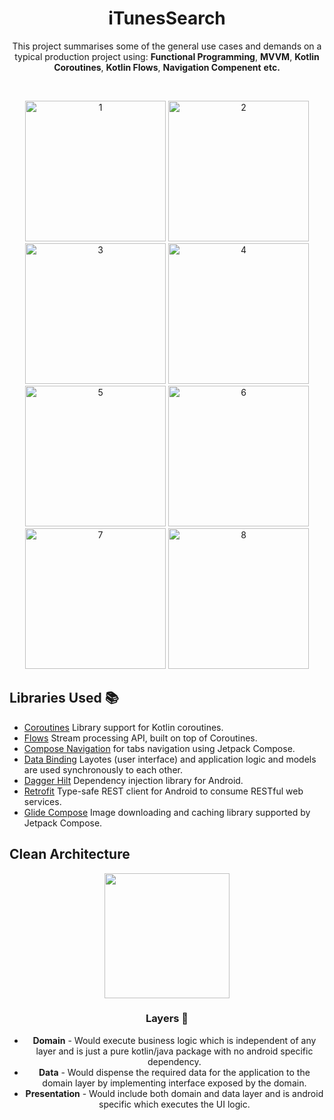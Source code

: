 <h1 align="center">iTunesSearch</h1>

<p align="center">
This project summarises some of the general use cases and demands on a typical production project using: <b>Functional Programming</b>, <b>MVVM</b>, <b>Kotlin Coroutines</b>, <b>Kotlin Flows</b>, <b>Navigation Compenent</b> <b>etc.</b>
</p>
</br>

<p align="center">
<img alt="1" src="https://user-images.githubusercontent.com/18207490/168911876-64fbdba8-841d-4002-be82-69f9daa620ce.png" height="225">
<img alt="2" src="https://user-images.githubusercontent.com/18207490/168911855-31b02aa3-25c5-444b-aa25-b53cf7ce5654.png" height="225">
<img alt="3" src="https://user-images.githubusercontent.com/18207490/168911859-3558d7a5-372d-41e8-bd73-163905ec1025.png" height="225">
<img alt="4" src="https://user-images.githubusercontent.com/18207490/168911835-15afc2c4-5b5f-4b37-9493-d14ecb446b81.png" height="225">
<img alt="5" src="https://user-images.githubusercontent.com/18207490/168911850-a2fb4943-6623-4db0-af64-24f61a227968.png" height="225">
<img alt="6" src="https://user-images.githubusercontent.com/18207490/168911862-62d834af-3142-4ab7-9dc5-cc0b986c9278.png" height="225">
<img alt="7" src="https://user-images.githubusercontent.com/18207490/168911865-8bf16a17-e2f3-4c44-a46f-f94e5bafe658.png" height="225">
<img alt="8" src="https://user-images.githubusercontent.com/18207490/168911871-00e4dd29-2bb5-490b-998b-926fb5d56c8a.png" height="225"> 
</p>

## Libraries Used :books:
* [Coroutines][0] Library support for Kotlin coroutines.
* [Flows][1] Stream processing API, built on top of Coroutines.
* [Compose Navigation][2] for tabs navigation using Jetpack Compose.
* [Data Binding][3] Layotes (user interface) and application logic and models are used synchronously to each other.
* [Dagger Hilt][4] Dependency injection library for Android.
* [Retrofit][5] Type-safe REST client for Android to consume RESTful web services.
* [Glide Compose][6] Image downloading and caching library supported by Jetpack Compose.


[0]:  https://developer.android.com/kotlin/coroutines
[1]:  https://developer.android.com/kotlin/flow
[2]:  https://developer.android.com/jetpack/compose/navigation
[3]:  https://developer.android.com/topic/libraries/data-binding
[4]:  https://developer.android.com/training/dependency-injection/hilt-android
[5]:  https://square.github.io/retrofit
[6]:  https://github.com/bumptech/glide

## Clean Architecture

<center><img width="200" height="200" src="https://koenig-media.raywenderlich.com/uploads/2019/06/Android-Clean-Architecture.png">

### Layers :bookmark_tabs:
- **Domain** - Would execute business logic which is independent of any layer and is just a pure kotlin/java package with no android specific dependency.
- **Data** - Would dispense the required data for the application to the domain layer by implementing interface exposed by the domain.
- **Presentation** - Would include both domain and data layer and is android specific which executes the UI logic.
